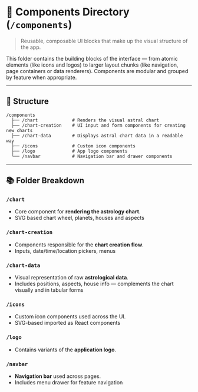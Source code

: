 # 🧩 Components Directory (`/components`)

> Reusable, composable UI blocks that make up the visual structure of the app.

This folder contains the building blocks of the interface — from atomic elements (like icons and logos) to larger layout chunks (like navigation, page containers or data renderers). Components are modular and grouped by feature when appropriate.

---

## 🧱 Structure

    /components
      ├── /chart             # Renders the visual astral chart
      ├── /chart-creation    # UI input and form components for creating new charts
      ├── /chart-data        # Displays astral chart data in a readable way
      ├── /icons             # Custom icon components
      ├── /logo              # App logo components
      └── /navbar            # Navigation bar and drawer components

---

## 📚 Folder Breakdown

### `/chart`

- Core component for **rendering the astrology chart**.
- SVG based chart wheel, planets, houses and aspects

### `/chart-creation`

- Components responsible for the **chart creation flow**.
- Inputs, date/time/location pickers, menus

### `/chart-data`

- Visual representation of raw **astrological data**.
- Includes positions, aspects, house info — complements the chart visually and in tabular forms

### `/icons`

- Custom icon components used across the UI.
- SVG-based imported as React components

### `/logo`

- Contains variants of the **application logo**.

### `/navbar`

- **Navigation bar** used across pages.
- Includes menu drawer for feature navigation
